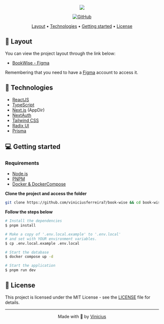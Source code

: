 <p align="center">
  <img src=".github/logo.svg">
</p>

<p align="center">
  <a href="LICENSE"><img alt="GitHub" src="https://img.shields.io/github/license/EliasGcf/book-wise?color=%239694F5"></a>
</p>

<p align="center">
  <a href="#-layout">Layout</a> •
  <a href="#-technologies">Technologies</a> •
  <a href="#-getting-started">Getting started</a> •
  <a href="#-license">License</a>
</p>

## 🔖 Layout

You can view the project layout through the link below:

<!-- TODO: Fix link -->
- [BookWise - Figma](https://www.figma.com/@rocketseat)

Remembering that you need to have a [Figma](http://figma.com) account to access it.

## 🚀 Technologies

- [ReactJS](https://reactjs.org/)
- [TypeScript](https://www.typescriptlang.org/)
- [Next.js](https://nextjs.org/) (AppDir)
- [NextAuth](https://next-auth.js.org/)
- [Tailwind CSS](https://tailwindcss.com/)
- [Radix UI](https://www.radix-ui.com/)
- [Prisma](https://www.prisma.io/)

## 💻 Getting started

### Requirements

- [Node.js](https://nodejs.org/en/)
- [PNPM](https://pnpm.io/)
- [Docker & DockerCompose](https://docs.docker.com/)

**Clone the project and access the folder**

```bash
git clone https://github.com/viniciusferreira7/book-wise && cd book-wise
```

**Follow the steps below**

```bash
# Install the dependencies
$ pnpm install

# Make a copy of '.env.local.example' to '.env.local'
# and set with YOUR environment variables.
$ cp .env.local.example .env.local

# Start the database
$ docker compose up -d

# Start the application
$ pnpm run dev
```

## 📝 License

This project is licensed under the MIT License - see the [LICENSE](LICENSE) file for details.

---

<p align="center">
  Made with 💜 by <a href="https://www.linkedin.com/in/vinicius-ferreira-84b68b162/">Vinicius</a>
</p>